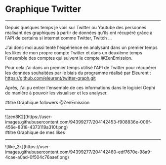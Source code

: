 # Graphique Twitter

<hr> 

Depuis quelques temps je vois sur Twitter ou Youtube des personnes réalisant des graphiques à partir de données qu'ils ont récupéré grâce à l'API de certains si internet comme Twitter, Twitch ...

J'ai donc moi aussi tenté l'expérience en analysant dans un premier temps les likes de mon propre compte Twitter et dans un deuxième temps l'ensemble des comptes qui suivent le compte @ZenEmission.

Pour cela j'ai dans un premier temps utilisé l'API de Twitter pour récupérer les données souhaitées par le biais du programme réalisé par Eleurent : https://github.com/eleurent/twitter-graph.git

Après, j'ai pu entrer l'ensemble de ces informations dans le logiciel Gephi de manière à pouvoir les visualiser et les analyser. 


#titre Graphique followers @ZenEmission
<hr>
![zen8K2](https://user-images.githubusercontent.com/94399277/204142453-f908836e-006f-456e-8318-4373119a310f.png)

<br>
#titre Graphique de mes likes
<hr>
![like_2k](https://user-images.githubusercontent.com/94399277/204142460-edf7670e-98a9-4cae-a0ad-0f504c76aaef.png)

